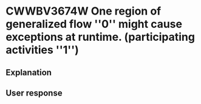 # CWWBV3674W One region of generalized flow ''0'' might cause exceptions at runtime. (participating activities ''1'')

## Explanation

## User response